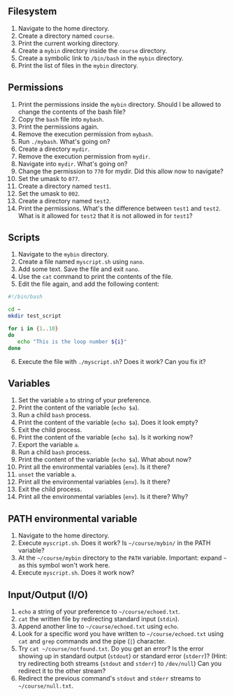 ## Filesystem

1. Navigate to the home directory.
2. Create a directory named `course`.
3. Print the current working directory.
4. Create a `mybin` directory inside the `course` directory.
5. Create a symbolic link to `/bin/bash` in the `mybin` directory.
6. Print the list of files in the `mybin` directory.

## Permissions
1. Print the permissions inside the `mybin` directory. Should I be allowed to change the contents of the bash file?
2. Copy the `bash` file into `mybash`.
3. Print the permissions again.
4. Remove the execution permission from `mybash`.
5. Run `./mybash`. What's going on?
6. Create a directory `mydir`.
7. Remove the execution permission from `mydir`.
8. Navigate into `mydir`. What's going on?
9. Change the permission to `770` for mydir. Did this allow now to navigate?
11. Set the umask to `077`.
12. Create a directory named `test1`.
13. Set the umask to `002`.
14. Create a directory named `test2`.
15. Print the permissions. What's the difference between `test1` and `test2`. What is it allowed for `test2` that it is not allowed in for `test1`?

## Scripts
1. Navigate to the `mybin` directory.
2. Create a file named `myscript.sh` using `nano`.
3. Add some text. Save the file and exit `nano`.
4. Use the `cat` command to print the contents of the file.
5. Edit the file again, and add the following content:

```bash
#!/bin/bash

cd ~
mkdir test_script

for i in {1..10}
do
   echo "This is the loop number ${i}"
done
```
6. Execute the file with `./myscript.sh`? Does it work? Can you fix it?

## Variables
1. Set the variable `a` to string of your preference.
2. Print the content of the variable (`echo $a`).
3. Run a child `bash` process.
4. Print the content of the variable (`echo $a`). Does it look empty?
5. Exit the child process.
6. Print the content of the variable (`echo $a`). Is it working now?
7. Export the variable `a`.
8. Run a child `bash` process.
9. Print the content of the variable (`echo $a`). What about now?
10. Print all the environmental variables (`env`). Is it there?
11. `unset` the variable `a`.
12. Print all the environmental variables (`env`). Is it there?
13. Exit the child process.
14. Print all the environmental variables (`env`). Is it there? Why?

## PATH environmental variable
1. Navigate to the home directory.
2. Execute `myscript.sh`. Does it work? Is `~/course/mybin/` in the PATH variable?
3. At the `~/course/mybin` directory to the `PATH` variable. Important: expand `~` as this symbol won't work here.
4. Execute `myscript.sh`. Does it work now?

## Input/Output (I/O)
1. `echo` a string of your preference to `~/course/echoed.txt`.
2. `cat` the written file by redirecting standard input (`stdin`).
3. Append another line to `~/course/echoed.txt` using `echo`.
4. Look for a specific word you have written to `~/course/echoed.txt` using `cat` and `grep` commands and the pipe (`|`) character.
5. Try `cat ~/course/notfound.txt`. Do you get an error? Is the error showing up in standard output (`stdout`) or standard error (`stderr`)? (Hint: try redirecting both streams (`stdout` and `stderr`) to `/dev/null`) Can you redirect it to the other stream?
6. Redirect the previous command's `stdout` and `stderr` streams to `~/course/null.txt`.
